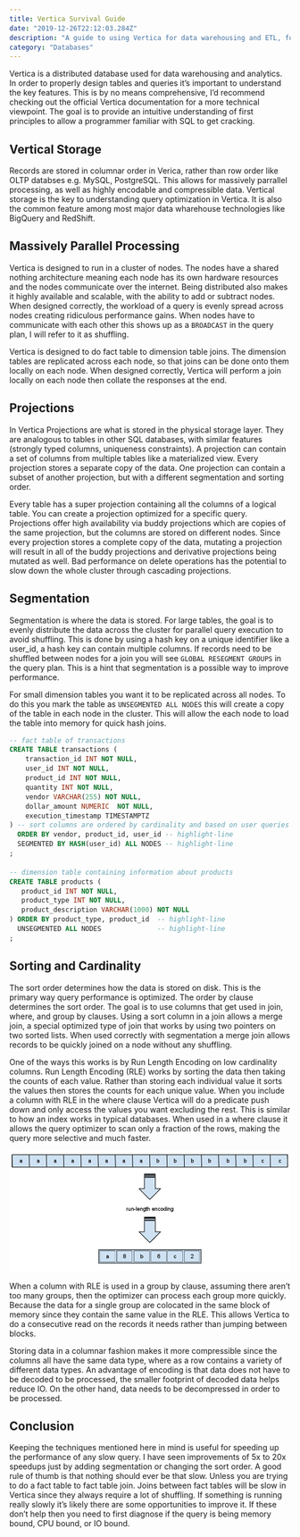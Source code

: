 ```yaml
---
title: Vertica Survival Guide
date: "2019-12-26T22:12:03.284Z"
description: "A guide to using Vertica for data warehousing and ETL, for people who already know SQL"
category: "Databases"
---
```


Vertica is a distributed database used for data warehousing and analytics. In order to properly design tables and queries it’s important to understand the key features. This is by no means comprehensive, I’d recommend checking out the official Vertica documentation for a more technical viewpoint.  The goal is to provide an intuitive understanding of first principles to allow a programmer familiar with SQL to get cracking.

## Vertical Storage

Records are stored in columnar order in Verica, rather than row order like OLTP databses e.g. MySQL, PostgreSQL. This allows for massively parrallel processing, as well as highly encodable and compressible data. Vertical storage is the key to understanding query optimization in Vertica. It is also the common feature among most major data wharehouse technologies like BigQuery and RedShift.

## Massively Parallel Processing

Vertica is designed to run in a cluster of nodes. The nodes have a shared nothing architecture meaning each node has its own hardware resources and the nodes communicate over the internet. Being distributed also makes it highly available and scalable, with the ability to add or subtract nodes. When designed correctly, the workload of a query is evenly spread across nodes creating ridiculous performance gains. When nodes have to communicate with each other this shows up as a `BROADCAST` in the query plan, I will refer to it as shuffling.

Vertica is designed to do fact table to dimension table joins. The dimension tables are replicated across each node, so that joins can be done onto them locally on each node. When designed correctly, Vertica will perform a join locally on each node then collate the responses at the end.

## Projections

In Vertica Projections are what is stored in the physical storage layer. They are analogous to tables in other SQL databases, with similar features (strongly typed columns, uniqueness constraints). A projection can contain a set of columns from multiple tables like a materialized view. Every projection stores a separate copy of the data. One projection can contain a subset of another projection, but with a different segmentation and sorting order.

Every table has a super projection containing all the columns of a logical table. You can create a projection optimized for a specific query. Projections offer high availability via buddy projections which are copies of the same projection, but the columns are stored on different nodes. Since every projection stores a complete copy of the data, mutating a projection will result in all of the buddy projections and derivative projections being mutated as well. Bad performance on delete operations has the potential to slow down the whole cluster through cascading projections.

## Segmentation

Segmentation is where the data is stored. For large tables, the goal is to evenly distribute the data across the cluster for parallel query execution to avoid shuffling. This is done by using a hash key on a unique identifier like a user_id, a hash key can contain multiple columns. If records need to be shuffled between nodes for a join you will see `GLOBAL RESEGMENT GROUPS` in the query plan. This is a hint that segmentation is a possible way to improve performance.

For small dimension tables you want it to be replicated across all nodes. To do this you mark the table as `UNSEGMENTED ALL NODES` this will create a copy of the table in each node in the cluster. This will allow the each node to load the table into memory for quick hash joins. 

```sql
-- fact table of transactions
CREATE TABLE transactions (
    transaction_id INT NOT NULL,
    user_id INT NOT NULL,
    product_id INT NOT NULL,
    quantity INT NOT NULL,
    vendor VARCHAR(255) NOT NULL,
    dollar_amount NUMERIC  NOT NULL,
    execution_timestamp TIMESTAMPTZ
) -- sort columns are ordered by cardinality and based on user queries
  ORDER BY vendor, product_id, user_id -- highlight-line
  SEGMENTED BY HASH(user_id) ALL NODES -- highlight-line
;

-- dimension table containing information about products
CREATE TABLE products (
   product_id INT NOT NULL,
   product_type INT NOT NULL,
   product_description VARCHAR(1000) NOT NULL
) ORDER BY product_type, product_id  -- highlight-line
  UNSEGMENTED ALL NODES              -- highlight-line
; 
```

## Sorting and Cardinality

The sort order determines how the data is stored on disk. This is the primary way query performance is optimized. The order by clause determines the sort order. The goal is to use columns that get used in join, where, and group by clauses. Using a sort column in a join allows a merge join, a special optimized type of join that works by using two pointers on two sorted lists. When used correctly with segmentation a merge join allows records to be quickly joined on a node without any shuffling.

One of the ways this works is by Run Length Encoding on low cardinality columns. Run Length Encoding (RLE) works by sorting the data then taking the counts of each value. Rather than storing each individual value it sorts the values then stores the counts for each unique value.  When you include a column with RLE in the where clause Vertica will do a predicate push down and only access the values you want excluding the rest. This is similar to how an index works in typical databases. When used in a where clause it allows the query optimizer to scan only a fraction of the rows, making the query more selective and much faster.

![Run Length Encoding](./run-length-encoding.png)

When a column with RLE is used in a group by clause, assuming there aren’t too many groups, then the optimizer can process each group more quickly. Because the data for a single group are colocated in the same block of memory since they contain the same value in the RLE. This allows Vertica to do a consecutive read on the records it needs rather than jumping between blocks.

Storing data in a columnar fashion makes it more compressible since the columns all have the same data type, where as a row contains a variety of different data types. An advantage of encoding is that data does not have to be decoded to be processed, the smaller footprint of decoded data helps reduce IO. On the other hand, data needs to be decompressed in order to be processed.

## Conclusion

Keeping the techniques mentioned here in mind is useful for speeding up the performance of any slow query. I have seen improvements of 5x to 20x speedups just by adding segmentation or changing the sort order. A good rule of thumb is that nothing should ever be that slow. Unless you are trying to do a fact table to fact table join. Joins between fact tables will be slow in Vertica since they always require a lot of shuffling. If something is running really slowly it’s likely there are some opportunities to improve it. If these don’t help then you need to first diagnose if the query is being memory bound, CPU bound, or IO bound.
